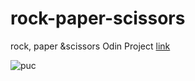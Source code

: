 # rock-paper-scissors
rock, paper &amp;scissors Odin Project [link](https://artanmerko.github.io/rock-paper-scissors/)

![puc](https://user-images.githubusercontent.com/97398977/162271824-e6a55d8f-1026-4995-8645-b2b021fa53db.png)
